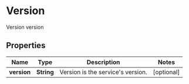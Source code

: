 

# Version

Version version
## Properties

Name | Type | Description | Notes
------------ | ------------- | ------------- | -------------
**version** | **String** | Version is the service&#39;s version. |  [optional]



